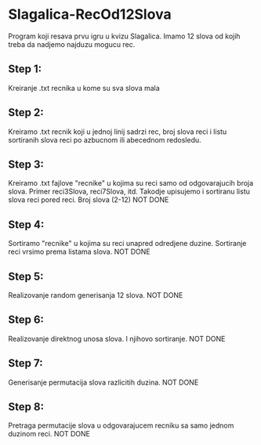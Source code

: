 # Slagalica-RecOd12Slova
 Program koji resava prvu igru u kvizu Slagalica. Imamo 12 slova od kojih treba da nadjemo najduzu mogucu rec.

## Step 1:
 Kreiranje .txt recnika u kome su sva slova mala
 <!-- DONE -->

## Step 2:
 Kreiramo .txt recnik koji u jednoj linij sadrzi rec, broj slova reci i listu sortiranih slova reci po azbucnom ili abecednom redosledu.
<!-- DONE -->

## Step 3:
 Kreiramo .txt fajlove "recnike" u kojima su reci samo od odgovarajucih broja slova. Primer reci3Slova, reci7Slova, itd.
 Takodje upisujemo i sortiranu listu slova reci pored reci. Broj slova (2-12)
NOT DONE

## Step 4:
 Sortiramo "recnike" u kojima su reci unapred odredjene duzine. Sortiranje reci vrsimo prema listama slova.
NOT DONE

## Step 5:
 Realizovanje random generisanja 12 slova.
NOT DONE

## Step 6:
 Realizovanje direktnog unosa slova. I njihovo sortiranje.
NOT DONE

## Step 7:
 Generisanje permutacija slova razlicitih duzina.
NOT DONE

## Step 8:
 Pretraga permutacije slova u odgovarajucem recniku sa samo jednom duzinom reci.
NOT DONE
